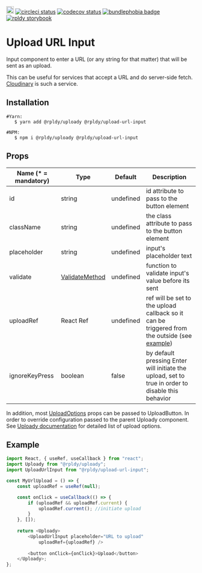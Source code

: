<a href="https://badge.fury.io/js/%40rpldy%2Fupload-url-input">
    <img src="https://badge.fury.io/js/%40rpldy%2Fupload-url-input.svg" alt="npm version" height="20"></a>
<a href="https://circleci.com/gh/rpldy/react-uploady">
    <img src="https://circleci.com/gh/rpldy/react-uploady.svg?style=svg" alt="circleci status"/></a>  
<a href="https://codecov.io/gh/rpldy/react-uploady">
    <img src="https://codecov.io/gh/rpldy/react-uploady/branch/master/graph/badge.svg" alt="codecov status"/></a> 
<a href="https://bundlephobia.com/result?p=@rpldy/upload-url-input">
    <img src="https://badgen.net/bundlephobia/minzip/@rpldy/upload-url-input" alt="bundlephobia badge"/></a>
<a href="https://react-uploady-storybook.netlify.com/?path=/story/upload-url-input--simple">
   <img src="https://cdn.jsdelivr.net/gh/storybookjs/brand@master/badge/badge-storybook.svg" alt="rpldy storybook"/></a> 

# Upload URL Input

Input component to enter a URL (or any string for that matter) that will be sent as an upload.

This can be useful for services that accept a URL and do server-side fetch. [Cloudinary](https://cloudinary.com) is such a service.

## Installation

```shell
#Yarn: 
   $ yarn add @rpldy/uploady @rpldy/upload-url-input

#NPM:
   $ npm i @rpldy/uploady @rpldy/upload-url-input
``` 

## Props


| Name (* = mandatory) | Type          | Default       | Description  
| --------------       | ------------- | ------------- | -------------
| id             | string   | undefined | id attribute to pass to the button element
| className      | string   | undefined | the class attribute to pass to the button element
| placeholder    | string    | undefined | input's placeholder text
| validate       | [ValidateMethod](src/types.js#L6) | undefined | function to validate input's value before its sent
| uploadRef     | React Ref   | undefined | ref will be set to the upload callback so it can be triggered from the outside (see [example](#example))
| ignoreKeyPress   | boolean | false | by default pressing Enter will initiate the upload, set to true in order to disable this behavior

In addition, most [UploadOptions](../../shared/src/types.js#L104) props can be passed to UploadButton.
In order to override configuration passed to the parent Uploady component. 
See [Uploady documentation](../uploady#props) for detailed list of upload options.

## Example

```javascript
import React, { useRef, useCallback } from "react";
import Uploady from "@rpldy/uploady";
import UploadUrlInput from "@rpldy/upload-url-input";

const MyUrlUpload = () => {
    const uploadRef = useRef(null);

    const onClick = useCallback(() => {
        if (uploadRef && uploadRef.current) {
            uploadRef.current(); //initiate upload
        }
    }, []);
    
    return <Uploady>
        <UploadUrlInput placeholder="URL to upload"
            uploadRef={uploadRef} />
        
        <button onClick={onClick}>Upload</button>
    </Uploady>;
};

```
